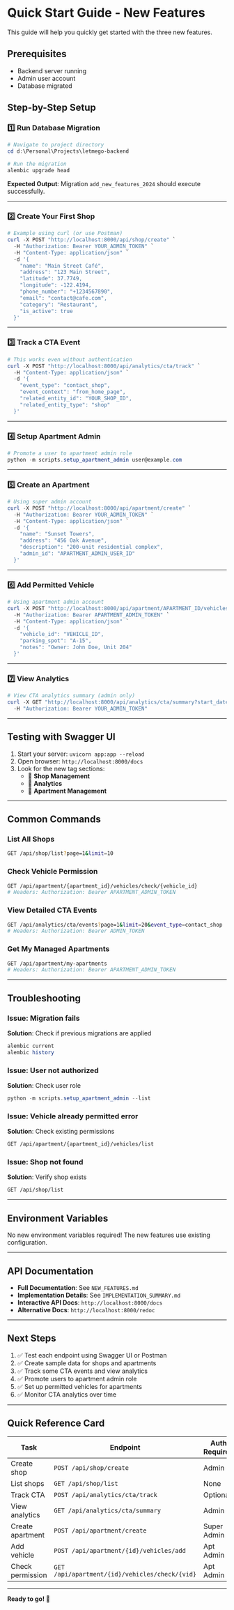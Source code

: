 # Quick Start Guide - New Features

This guide will help you quickly get started with the three new features.

## Prerequisites
- Backend server running
- Admin user account
- Database migrated

## Step-by-Step Setup

### 1️⃣ Run Database Migration

```powershell
# Navigate to project directory
cd d:\Personal\Projects\letmego-backend

# Run the migration
alembic upgrade head
```

**Expected Output**: Migration `add_new_features_2024` should execute successfully.

---

### 2️⃣ Create Your First Shop

```powershell
# Example using curl (or use Postman)
curl -X POST "http://localhost:8000/api/shop/create" `
  -H "Authorization: Bearer YOUR_ADMIN_TOKEN" `
  -H "Content-Type: application/json" `
  -d '{
    "name": "Main Street Café",
    "address": "123 Main Street",
    "latitude": 37.7749,
    "longitude": -122.4194,
    "phone_number": "+1234567890",
    "email": "contact@cafe.com",
    "category": "Restaurant",
    "is_active": true
  }'
```

---

### 3️⃣ Track a CTA Event

```powershell
# This works even without authentication
curl -X POST "http://localhost:8000/api/analytics/cta/track" `
  -H "Content-Type: application/json" `
  -d '{
    "event_type": "contact_shop",
    "event_context": "from_home_page",
    "related_entity_id": "YOUR_SHOP_ID",
    "related_entity_type": "shop"
  }'
```

---

### 4️⃣ Setup Apartment Admin

```powershell
# Promote a user to apartment admin role
python -m scripts.setup_apartment_admin user@example.com
```

---

### 5️⃣ Create an Apartment

```powershell
# Using super admin account
curl -X POST "http://localhost:8000/api/apartment/create" `
  -H "Authorization: Bearer YOUR_ADMIN_TOKEN" `
  -H "Content-Type: application/json" `
  -d '{
    "name": "Sunset Towers",
    "address": "456 Oak Avenue",
    "description": "200-unit residential complex",
    "admin_id": "APARTMENT_ADMIN_USER_ID"
  }'
```

---

### 6️⃣ Add Permitted Vehicle

```powershell
# Using apartment admin account
curl -X POST "http://localhost:8000/api/apartment/APARTMENT_ID/vehicles/add" `
  -H "Authorization: Bearer APARTMENT_ADMIN_TOKEN" `
  -H "Content-Type: application/json" `
  -d '{
    "vehicle_id": "VEHICLE_ID",
    "parking_spot": "A-15",
    "notes": "Owner: John Doe, Unit 204"
  }'
```

---

### 7️⃣ View Analytics

```powershell
# View CTA analytics summary (admin only)
curl -X GET "http://localhost:8000/api/analytics/cta/summary?start_date=2024-01-01T00:00:00" `
  -H "Authorization: Bearer YOUR_ADMIN_TOKEN"
```

---

## Testing with Swagger UI

1. Start your server: `uvicorn app:app --reload`
2. Open browser: `http://localhost:8000/docs`
3. Look for the new tag sections:
   - 📂 **Shop Management**
   - 📂 **Analytics**
   - 📂 **Apartment Management**

---

## Common Commands

### List All Shops
```bash
GET /api/shop/list?page=1&limit=10
```

### Check Vehicle Permission
```bash
GET /api/apartment/{apartment_id}/vehicles/check/{vehicle_id}
# Headers: Authorization: Bearer APARTMENT_ADMIN_TOKEN
```

### View Detailed CTA Events
```bash
GET /api/analytics/cta/events?page=1&limit=20&event_type=contact_shop
# Headers: Authorization: Bearer ADMIN_TOKEN
```

### Get My Managed Apartments
```bash
GET /api/apartment/my-apartments
# Headers: Authorization: Bearer APARTMENT_ADMIN_TOKEN
```

---

## Troubleshooting

### Issue: Migration fails
**Solution**: Check if previous migrations are applied
```powershell
alembic current
alembic history
```

### Issue: User not authorized
**Solution**: Check user role
```powershell
python -m scripts.setup_apartment_admin --list
```

### Issue: Vehicle already permitted error
**Solution**: Check existing permissions
```bash
GET /api/apartment/{apartment_id}/vehicles/list
```

### Issue: Shop not found
**Solution**: Verify shop exists
```bash
GET /api/shop/list
```

---

## Environment Variables

No new environment variables required! The new features use existing configuration.

---

## API Documentation

- **Full Documentation**: See `NEW_FEATURES.md`
- **Implementation Details**: See `IMPLEMENTATION_SUMMARY.md`
- **Interactive API Docs**: `http://localhost:8000/docs`
- **Alternative Docs**: `http://localhost:8000/redoc`

---

## Next Steps

1. ✅ Test each endpoint using Swagger UI or Postman
2. ✅ Create sample data for shops and apartments
3. ✅ Track some CTA events and view analytics
4. ✅ Promote users to apartment admin role
5. ✅ Set up permitted vehicles for apartments
6. ✅ Monitor CTA analytics over time

---

## Quick Reference Card

| Task | Endpoint | Auth Required |
|------|----------|---------------|
| Create shop | `POST /api/shop/create` | Admin |
| List shops | `GET /api/shop/list` | None |
| Track CTA | `POST /api/analytics/cta/track` | Optional |
| View analytics | `GET /api/analytics/cta/summary` | Admin |
| Create apartment | `POST /api/apartment/create` | Super Admin |
| Add vehicle | `POST /api/apartment/{id}/vehicles/add` | Apt Admin |
| Check permission | `GET /api/apartment/{id}/vehicles/check/{vid}` | Apt Admin |

---

**Ready to go! 🚀**
